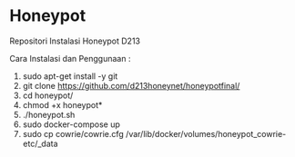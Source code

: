 # Honeypot
Repositori Instalasi Honeypot D213

Cara Instalasi dan Penggunaan :
1. sudo apt-get install -y git
2. git clone https://github.com/d213honeynet/honeypotfinal/
3. cd honeypot/
4. chmod +x honeypot*
5. ./honeypot.sh
6. sudo docker-compose up
7. sudo cp cowrie/cowrie.cfg /var/lib/docker/volumes/honeypot_cowrie-etc/_data
